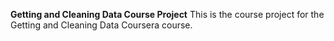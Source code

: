 **Getting and Cleaning Data Course Project**
This is the course project for the Getting and Cleaning Data Coursera course.
